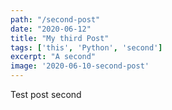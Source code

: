 ```yaml
---
path: "/second-post"
date: "2020-06-12"
title: "My third Post"
tags: ['this', 'Python', 'second']
excerpt: "A second"
image: '2020-06-10-second-post'
---
```


Test post second